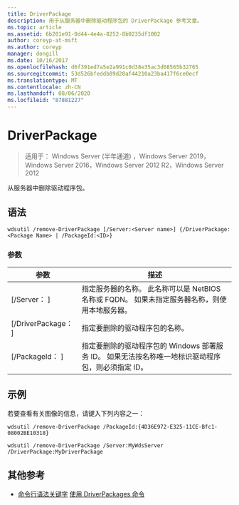 ```yaml
---
title: DriverPackage
description: 用于从服务器中删除驱动程序包的 DriverPackage 参考文章。
ms.topic: article
ms.assetid: 6b201e91-0d44-4e4a-8252-8b0235df1002
author: coreyp-at-msft
ms.author: coreyp
manager: dongill
ms.date: 10/16/2017
ms.openlocfilehash: d6f391ed7a5e2a991c0d38e35ac3d08565b32765
ms.sourcegitcommit: 53d526bfeddb89d28af44210a23ba417f6ce0ecf
ms.translationtype: MT
ms.contentlocale: zh-CN
ms.lasthandoff: 08/06/2020
ms.locfileid: "87881227"
---
```

# <a name="remove-driverpackage"></a>DriverPackage

> 适用于： Windows Server (半年通道) ，Windows Server 2019，Windows Server 2016，Windows Server 2012 R2，Windows Server 2012

从服务器中删除驱动程序包。

## <a name="syntax"></a>语法
```
wdsutil /remove-DriverPackage [/Server:<Server name>] {/DriverPackage:<Package Name> | /PackageId:<ID>}
```
### <a name="parameters"></a>参数

|        参数        |                                                                            描述                                                                             |
|-------------------------|--------------------------------------------------------------------------------------------------------------------------------------------------------------------|
| [/Server： <Server name> ] |              指定服务器的名称。 此名称可以是 NetBIOS 名称或 FQDN。 如果未指定服务器名称，则使用本地服务器。              |
| [/DriverPackage： <Name> ] |                                                        指定要删除的驱动程序包的名称。                                                         |
|    [/PackageId： <ID> ]    | 指定要删除的驱动程序包的 Windows 部署服务 ID。 如果无法按名称唯一地标识驱动程序包，则必须指定 ID。 |

## <a name="examples"></a>示例
若要查看有关图像的信息，请键入下列内容之一：
```
wdsutil /remove-DriverPackage /PackageId:{4D36E972-E325-11CE-Bfc1-08002BE10318}
```
```
wdsutil /remove-DriverPackage /Server:MyWdsServer /DriverPackage:MyDriverPackage
```
## <a name="additional-references"></a>其他参考
- [命令行语法关键字](command-line-syntax-key.md) 
[使用 DriverPackages 命令](using-the-remove-driverpackages-command.md)
